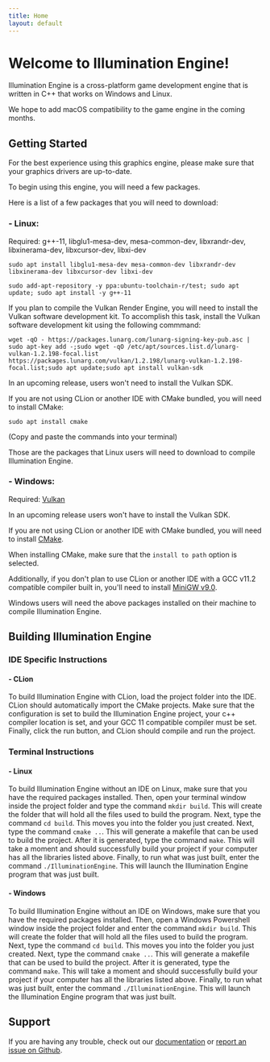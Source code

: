 ```yaml
---
title: Home
layout: default
---
```


# Welcome to Illumination Engine!

Illumination Engine is a cross-platform game development engine that is written in C++ that works on Windows and Linux.

We hope to add macOS compatibility to the game engine in the coming months.

## Getting Started

For the best experience using this graphics engine, please make sure that your graphics drivers are up-to-date.

To begin using this engine, you will need a few packages.

Here is a list of a few packages that you will need to download:

### - Linux:

Required: g++-11, libglu1-mesa-dev, mesa-common-dev, libxrandr-dev, libxinerama-dev, libxcursor-dev, libxi-dev

`sudo apt install libglu1-mesa-dev mesa-common-dev libxrandr-dev libxinerama-dev libxcursor-dev libxi-dev`
    
`sudo add-apt-repository -y ppa:ubuntu-toolchain-r/test; sudo apt update; sudo apt install -y g++-11`
  
If you plan to compile the Vulkan Render Engine, you will need to install the Vulkan software development kit. To accomplish this task, install the Vulkan software development kit using the following commmand:
    
`wget -qO - https://packages.lunarg.com/lunarg-signing-key-pub.asc | sudo apt-key add -;sudo wget -qO /etc/apt/sources.list.d/lunarg-vulkan-1.2.198-focal.list https://packages.lunarg.com/vulkan/1.2.198/lunarg-vulkan-1.2.198-focal.list;sudo apt update;sudo apt install vulkan-sdk`

In an upcoming release, users won't need to install the Vulkan SDK.

If you are not using CLion or another IDE with CMake bundled, you will need to install CMake:

`sudo apt install cmake`
    
(Copy and paste the commands into your terminal)

Those are the packages that Linux users will need to download to compile Illumination Engine.

### - Windows:

Required: [Vulkan](https://vulkan.lunarg.com/sdk/home)

In an upcoming release users won't have to install the Vulkan SDK.

If you are not using CLion or another IDE with CMake bundled, you will need to install [CMake](https://cmake.org/download/).

When installing CMake, make sure that the `install to path` option is selected.

Additionally, if you don't plan to use CLion or another IDE with a GCC v11.2 compatible compiler built in, you'll need to
install [MiniGW v9.0](http://sourceforge.net/projects/mingw-w64/files/Toolchains%20targetting%20Win32/Personal%20Builds/mingw-builds/installer/mingw-w64-install.exe/download).

Windows users will need the above packages installed on their machine to compile Illumination Engine.

## Building Illumination Engine

### IDE Specific Instructions

#### - CLion

To build Illumination Engine with CLion, load the project folder into the IDE. CLion should automatically
import the CMake projects. Make sure that the configuration is set to build the Illumination Engine project,
your c++ compiler location is set, and your GCC 11 compatible compiler must be set. Finally, click the run button, and CLion should compile and run
the project.

### Terminal Instructions

#### - Linux

To build Illumination Engine without an IDE on Linux, make sure that you have the required packages installed.
Then, open your terminal window inside
the project folder and type the command `mkdir build`. This will create the folder that will hold all the files
used to build the program. Next, type the command `cd build`. This moves you into the folder
you just created. Next, type the command `cmake ..`. This will generate a makefile that can be used
to build the project. After it is generated, type the command `make`. This will take a moment and
should successfully build your project if your computer has all the libraries listed above.
Finally, to run what was just built, enter the command `./IlluminationEngine`.
This will launch the Illumination Engine program that was just built.

#### - Windows

To build Illumination Engine without an IDE on Windows, make sure that you have the required packages installed.
Then, open a Windows Powershell window inside the project folder and enter the command `mkdir build`.
This will create the folder that will hold all the files used to build the program.
Next, type the command `cd build`. This moves you into the folder
you just created. Next, type the command `cmake ..`. This will generate a makefile that can be used
to build the project. After it is generated, type the command `make`. This will take a moment and
should successfully build your project if your computer has all the libraries listed above.
Finally, to run what was just built, enter the command `./IlluminationEngine`.
This will launch the Illumination Engine program that was just built.

## Support

If you are having any trouble, check out our [documentation](https://percentboat4164.github.io/Illumination-Engine/docs/index.html) or [report an issue on Github](https://github.com/PercentBoat4164/Illumination-Engine/issues).
